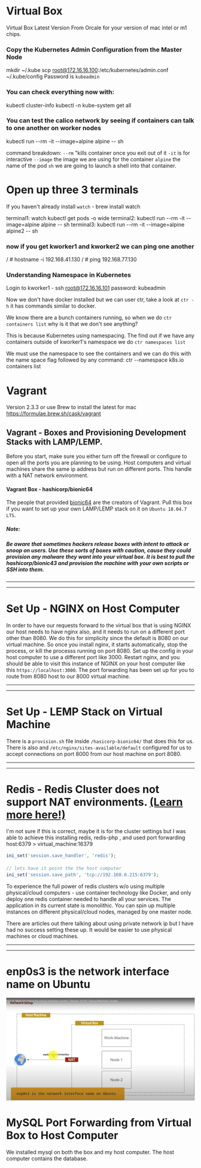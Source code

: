 # Virtual Box
Virtual Box Latest Version From Orcale for your version of mac intel or m1 chips.

### Copy the Kubernetes Admin Configuration from the Master Node
mkdir ~/.kube
scp root@172.16.16.100:/etc/kubernetes/admin.conf ~/.kube/config
Password is `kubeadmin`

### You can check everything now with:
kubectl cluster-info
kubectl -n kube-system get all

### You can test the calico network by seeing if containers can talk to one another on worker nodes
kubectl run --rm -it --image=alpine alpine -- sh

command breakdown:
`--rm` "kills container once you exit out of it
`-it` is for interactive 
`--image` the image we are using for the container
` alpine ` the name of the pod
` sh ` we are going to launch a shell into that container.

# Open up three 3 terminals
If you haven't already install `watch` - brew install watch

terminal1: watch kubectl get pods -o wide
terminal2: kubectl run --rm -it --image=alpine alpine -- sh
terminal3: kubectl run --rm -it --image=alpine alpine2 -- sh

### now if you get kworker1 and kworker2 we can ping one another
/ # hostname -i
192.168.41.130
/ # ping 192.168.77.130

### Understanding Namespace in Kubernetes
Login to kworker1 - ssh root@172.16.16.101
password: kubeadmin

Now we don't have docker installed but we can user ctr, take a look at `ctr -h` it has commands similar to docker.

We know there are a bunch containers running, so when we do `ctr containers list` why is it that we don't see anything?  

This is because Kubernetes using namespacing.  The find out if we have any containers outside of kworker1's namespace we do `ctr namespaces list`

We must use the namespace to see the containers and we can do this with the name space flag followed by any command:
ctr --namespace k8s.io containers list

# Vagrant
Version 2.3.3 or use Brew to install the latest for mac https://formulae.brew.sh/cask/vagrant

## Vagrant - Boxes and Provisioning Development Stacks with LAMP/LEMP.
Before you start, make sure you either turn off the firewall or configure to open all the ports you are planning to be using.  Host computers and virtual machines share the same ip address but run on different ports.   This handle with a NAT network environment. 

#### Vagrant Box - hashicorp/bionic64
The people that provided [bionic64](https://app.vagrantup.com/hashicorp/boxes/bionic64) are the creators of Vagrant.  Pull this box if you want to set up your own LAMP/LEMP stack on it on `Ubuntu 18.04.7 LTS`.

##### Note: 
##### Be aware that sometimes hackers release boxes with intent to attack or snoop on users.  Use these sorts of boxes with caution, cause they could provision any malware they want into your virtual box.  It is best to pull the hashicorp/bionic43 and provision the machine with your own scripts or SSH into them.

---
---

# Set Up - NGINX on Host Computer
In order to have our requests forward to the virtual box that is using NGINX our host needs to have nginx also, and it needs to run on a different port other than 8080.  We do this for simplicity since the default is 8080 on our virtual machine.  So once you install nginx, it starts automatically, stop the process, or kill the processs running on port 8080.  Set up the config in your host computer to use a different port like 3000.  Restart nginx, and you should be able to visit this instance of NGINX on your host computer like this `https://localhost:3000`.  The port forwarding has been set up for you to route from 8080 host to our 8000 virtual machine.

---
---

# Set Up - LEMP Stack on Virtual Machine
There is a `provision.sh` file inside `/hasicorp-bionic64/` that does this for us.  There is also and `/etc/nginx/sites-available/default` configured for us to accept connections on port 8000 from our host machine on port 8080.

---
---

# Redis - Redis Cluster does not support NAT environments. [(Learn more here!)](https://redis.io/docs/management/scaling/)
I'm not sure if this is correct, maybe it is for the cluster settings but I was able to achieve this installing redis, redis-php , and used port forwarding host:6379 > virtual_machine:16379
```php
ini_set('session.save_handler', 'redis');

// lets have it point the the host computer
ini_set('session.save_path', 'tcp://192.168.0.215:6379');
```

To experience the full power of redis clusters w/o using multiple physical/cloud computers - use container technology like Docker, and only deploy one redis container needed to handle all your services.  The application in its current state is monolithic.  You can spin up multiple instances on different physical/cloud nodes, managed by one master node.

There are articles out there talking about using private network ip but I have had no success setting these up.  It would be easier to use physical machines or cloud machines.

---
---

# enp0s3 is the network interface name on Ubuntu
![enp0s3 is the network interface name on Ubuntu](https://raw.githubusercontent.com/mharoot/Vagrant/master/hashicorp-bionic64/Nat%20Illustration%20with%20Host%20and%203%20Virtual%20machines.png)


# MySQL Port Forwarding from Virtual Box to Host Computer
We installed mysql on both the box and my host computer.  The host computer contains the database.